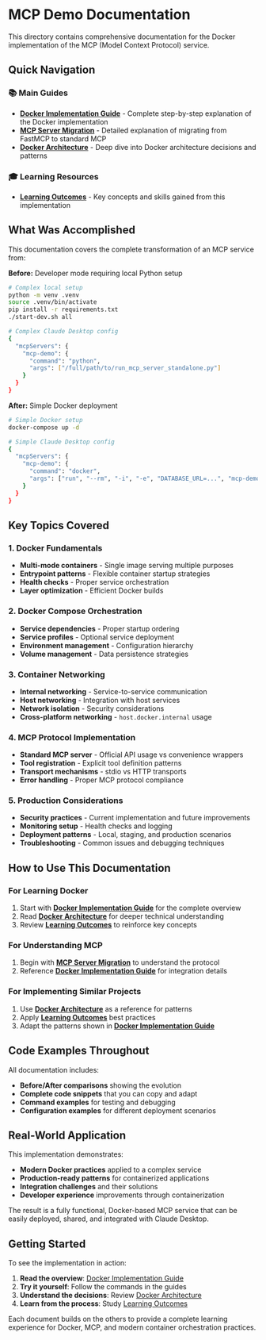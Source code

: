 # MCP Demo Documentation

This directory contains comprehensive documentation for the Docker implementation of the MCP (Model Context Protocol) service.

## Quick Navigation

### 📚 **Main Guides**
- **[Docker Implementation Guide](docker-implementation-guide.md)** - Complete step-by-step explanation of the Docker implementation
- **[MCP Server Migration](mcp-server-migration.md)** - Detailed explanation of migrating from FastMCP to standard MCP
- **[Docker Architecture](docker-architecture.md)** - Deep dive into Docker architecture decisions and patterns

### 🎓 **Learning Resources**
- **[Learning Outcomes](learning-outcomes.md)** - Key concepts and skills gained from this implementation

## What Was Accomplished

This documentation covers the complete transformation of an MCP service from:

**Before:** Developer mode requiring local Python setup
```bash
# Complex local setup
python -m venv .venv
source .venv/bin/activate
pip install -r requirements.txt
./start-dev.sh all

# Complex Claude Desktop config
{
  "mcpServers": {
    "mcp-demo": {
      "command": "python", 
      "args": ["/full/path/to/run_mcp_server_standalone.py"]
    }
  }
}
```

**After:** Simple Docker deployment
```bash
# Simple Docker setup
docker-compose up -d

# Simple Claude Desktop config
{
  "mcpServers": {
    "mcp-demo": {
      "command": "docker",
      "args": ["run", "--rm", "-i", "-e", "DATABASE_URL=...", "mcp-demo_mcp-backend:latest", "mcp"]
    }
  }
}
```

## Key Topics Covered

### 1. Docker Fundamentals
- **Multi-mode containers** - Single image serving multiple purposes
- **Entrypoint patterns** - Flexible container startup strategies
- **Health checks** - Proper service orchestration
- **Layer optimization** - Efficient Docker builds

### 2. Docker Compose Orchestration
- **Service dependencies** - Proper startup ordering
- **Service profiles** - Optional service deployment
- **Environment management** - Configuration hierarchy
- **Volume management** - Data persistence strategies

### 3. Container Networking
- **Internal networking** - Service-to-service communication
- **Host networking** - Integration with host services
- **Network isolation** - Security considerations
- **Cross-platform networking** - `host.docker.internal` usage

### 4. MCP Protocol Implementation
- **Standard MCP server** - Official API usage vs convenience wrappers
- **Tool registration** - Explicit tool definition patterns
- **Transport mechanisms** - stdio vs HTTP transports
- **Error handling** - Proper MCP protocol compliance

### 5. Production Considerations
- **Security practices** - Current implementation and future improvements
- **Monitoring setup** - Health checks and logging
- **Deployment patterns** - Local, staging, and production scenarios
- **Troubleshooting** - Common issues and debugging techniques

## How to Use This Documentation

### For Learning Docker
1. Start with **[Docker Implementation Guide](docker-implementation-guide.md)** for the complete overview
2. Read **[Docker Architecture](docker-architecture.md)** for deeper technical understanding
3. Review **[Learning Outcomes](learning-outcomes.md)** to reinforce key concepts

### For Understanding MCP
1. Begin with **[MCP Server Migration](mcp-server-migration.md)** to understand the protocol
2. Reference **[Docker Implementation Guide](docker-implementation-guide.md)** for integration details

### For Implementing Similar Projects
1. Use **[Docker Architecture](docker-architecture.md)** as a reference for patterns
2. Apply **[Learning Outcomes](learning-outcomes.md)** best practices
3. Adapt the patterns shown in **[Docker Implementation Guide](docker-implementation-guide.md)**

## Code Examples Throughout

All documentation includes:
- **Before/After comparisons** showing the evolution
- **Complete code snippets** that you can copy and adapt
- **Command examples** for testing and debugging
- **Configuration examples** for different deployment scenarios

## Real-World Application

This implementation demonstrates:
- **Modern Docker practices** applied to a complex service
- **Production-ready patterns** for containerized applications
- **Integration challenges** and their solutions
- **Developer experience** improvements through containerization

The result is a fully functional, Docker-based MCP service that can be easily deployed, shared, and integrated with Claude Desktop.

## Getting Started

To see the implementation in action:

1. **Read the overview**: [Docker Implementation Guide](docker-implementation-guide.md)
2. **Try it yourself**: Follow the commands in the guides
3. **Understand the decisions**: Review [Docker Architecture](docker-architecture.md)
4. **Learn from the process**: Study [Learning Outcomes](learning-outcomes.md)

Each document builds on the others to provide a complete learning experience for Docker, MCP, and modern container orchestration practices.